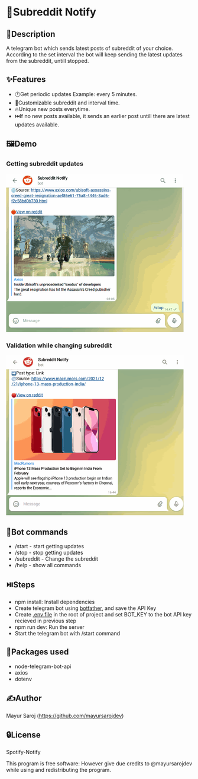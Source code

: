 # 🔔Subreddit Notify

## 📰Description

A telegram bot which sends latest posts of subreddit of your choice. According to the set interval the bot will keep sending the latest updates from the subreddit, untill stopped.

## ✨Features

- 🕐Get periodic updates Example: every 5 minutes.
- 💁Customizable subreddit and interval time.
- 🔥Unique new posts everytime.
- ⏮️If no new posts available, it sends an earlier post untill there are latest updates available.

## 🖼️Demo

### Getting subreddit updates

<img src='demo/start_stop_demo.gif' width="480">

### Validation while changing subreddit

<img src='demo/change_subreddit_demo.gif' width="480">

## 🤖Bot commands

- /start - start getting updates
- /stop - stop getting updates
- /subreddit - Change the subreddit
- /help - show all commands

## ⏯️Steps

- npm install: Install dependencies
- Create telegram bot using [botfather](https://www.siteguarding.com/en/how-to-get-telegram-bot-api-token), and save the API Key
- Create [.env file](https://www.freecodecamp.org/news/how-to-use-node-environment-variables-with-a-dotenv-file-for-node-js-and-npm/) in the root of project and set BOT_KEY to the bot API key recieved in previous step
- npm run dev: Run the server
- Start the telegram bot with /start command

## 👜Packages used

- node-telegram-bot-api
- axios
- dotenv

## ✍️Author

Mayur Saroj (https://github.com/mayursarojdev)

## 🔒License

Spotify-Notify

This program is free software: However give due credits to @mayursarojdev while using and redistributing the program.
